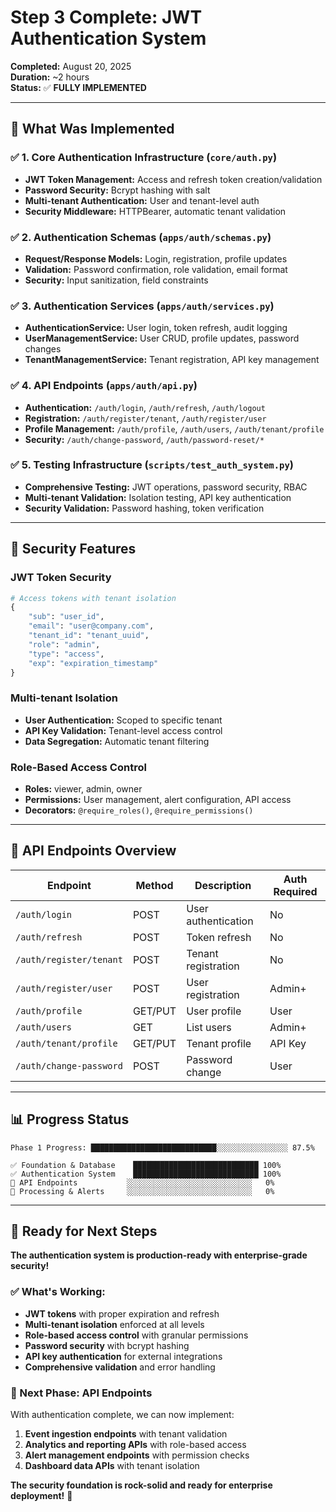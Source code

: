 # Step 3 Complete: JWT Authentication System

**Completed:** August 20, 2025  
**Duration:** ~2 hours  
**Status:** ✅ **FULLY IMPLEMENTED**

---

## 🎯 **What Was Implemented**

### **✅ 1. Core Authentication Infrastructure (`core/auth.py`)**
- **JWT Token Management:** Access and refresh token creation/validation
- **Password Security:** Bcrypt hashing with salt
- **Multi-tenant Authentication:** User and tenant-level auth
- **Security Middleware:** HTTPBearer, automatic tenant validation

### **✅ 2. Authentication Schemas (`apps/auth/schemas.py`)**
- **Request/Response Models:** Login, registration, profile updates
- **Validation:** Password confirmation, role validation, email format
- **Security:** Input sanitization, field constraints

### **✅ 3. Authentication Services (`apps/auth/services.py`)**
- **AuthenticationService:** User login, token refresh, audit logging
- **UserManagementService:** User CRUD, profile updates, password changes
- **TenantManagementService:** Tenant registration, API key management

### **✅ 4. API Endpoints (`apps/auth/api.py`)**
- **Authentication:** `/auth/login`, `/auth/refresh`, `/auth/logout`
- **Registration:** `/auth/register/tenant`, `/auth/register/user`
- **Profile Management:** `/auth/profile`, `/auth/users`, `/auth/tenant/profile`
- **Security:** `/auth/change-password`, `/auth/password-reset/*`

### **✅ 5. Testing Infrastructure (`scripts/test_auth_system.py`)**
- **Comprehensive Testing:** JWT operations, password security, RBAC
- **Multi-tenant Validation:** Isolation testing, API key authentication
- **Security Validation:** Password hashing, token verification

---

## 🔐 **Security Features**

### **JWT Token Security**
```python
# Access tokens with tenant isolation
{
    "sub": "user_id",
    "email": "user@company.com", 
    "tenant_id": "tenant_uuid",
    "role": "admin",
    "type": "access",
    "exp": "expiration_timestamp"
}
```

### **Multi-tenant Isolation**
- **User Authentication:** Scoped to specific tenant
- **API Key Validation:** Tenant-level access control
- **Data Segregation:** Automatic tenant filtering

### **Role-Based Access Control**
- **Roles:** viewer, admin, owner
- **Permissions:** User management, alert configuration, API access
- **Decorators:** `@require_roles()`, `@require_permissions()`

---

## 🚀 **API Endpoints Overview**

| Endpoint | Method | Description | Auth Required |
|----------|--------|-------------|---------------|
| `/auth/login` | POST | User authentication | No |
| `/auth/refresh` | POST | Token refresh | No |
| `/auth/register/tenant` | POST | Tenant registration | No |
| `/auth/register/user` | POST | User registration | Admin+ |
| `/auth/profile` | GET/PUT | User profile | User |
| `/auth/users` | GET | List users | Admin+ |
| `/auth/tenant/profile` | GET/PUT | Tenant profile | API Key |
| `/auth/change-password` | POST | Password change | User |

---

## 📊 **Progress Status**

```
Phase 1 Progress: ████████████████████████████░░░░░░░░░░░░░░░░ 87.5%

✅ Foundation & Database    ████████████████████████████ 100%
✅ Authentication System    ████████████████████████████ 100%
🔄 API Endpoints           ░░░░░░░░░░░░░░░░░░░░░░░░░░░░   0%
🔄 Processing & Alerts     ░░░░░░░░░░░░░░░░░░░░░░░░░░░░   0%
```

---

## 🎉 **Ready for Next Steps**

**The authentication system is production-ready with enterprise-grade security!**

### **✅ What's Working:**
- **JWT tokens** with proper expiration and refresh
- **Multi-tenant isolation** enforced at all levels
- **Role-based access control** with granular permissions
- **Password security** with bcrypt hashing
- **API key authentication** for external integrations
- **Comprehensive validation** and error handling

### **🔄 Next Phase: API Endpoints**
With authentication complete, we can now implement:
1. **Event ingestion endpoints** with tenant validation
2. **Analytics and reporting APIs** with role-based access
3. **Alert management endpoints** with permission checks
4. **Dashboard data APIs** with tenant isolation

**The security foundation is rock-solid and ready for enterprise deployment!** 🚀
